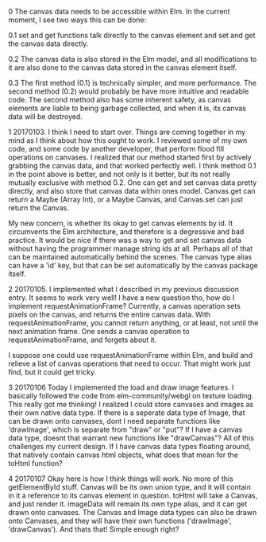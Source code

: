 0 The canvas data needs to be accessible within Elm. In the current moment, I see two ways this can be done: 

  0.1 set and get functions talk directly to the canvas element and set and get the canvas data directly.

  0.2 The canvas data is also stored in the Elm model, and all modifications to it are also done to the canvas data stored in the canvas element itself.

  0.3 The first method (0.1) is technically simpler, and more performance. The second method (0.2) would probably be have more intuitive and readable code. The second method also has some inherent safety, as canvas elements are liable to being garbage collected, and when it is, its canvas data will be destroyed.

1 20170103. I think I need to start over. Things are coming together in my mind as I think about how this ought to work. I reviewed some of my own code, and some code by another developer, that perform flood fill operations on canvases. I realized that our method started first by actively grabbing the canvas data, and that worked perfectly well. I think method 0.1 in the point above is better, and not only is it better, but its not really mutually exclusive with method 0.2. One can get and set canvas data pretty directly, and also store that canvas data within ones model. Canvas.get can return a Maybe (Array Int), or a Maybe Canvas, and Canvas.set can just return the Canvas.

My new concern, is whether its okay to get canvas elements by id. It circumvents the Elm architecture, and therefore is a degressive and bad practice. It would be nice if there was a way to get and set canvas data without having the programmer manage string ids at all. Perhaps all of that can be maintained automatically behind the scenes. The canvas type alias can have a 'id' key, but that can be set automatically by the canvas package itself.

2 20170105. I implemented what I described in my previous discussion entry. It seems to work very well! I have a new question tho, how do I implement requestAnimationFrame? Currently, a canvas operation sets pixels on the canvas, and returns the entire canvas data. With requestAnimationFrame, you cannot return anything, or at least, not until the next animation frame. One sends a canvas operation to requestAnimationFrame, and forgets about it.

I suppose one could use requestAnimationFrame within Elm, and build and relieve a list of canvas operations that need to occur. That might work just find, but it could get tricky.

3 20170106 Today I implemented the load and draw image features. I basically followed the code from elm-community/webgl on texture loading. This really got me thinking! I realized I could store canvases and images as their own native data type. If there is a seperate data type of Image, that can be drawn onto canvases, dont I need separate functions like 'drawImage', which is separate from "draw" or "put"? If I have a canvas data type, doesnt that warrant new functions like "drawCanvas"? All of this challenges my current design. If I have canvas data types floating around, that natively contain canvas html objects, what does that mean for the toHtml function?

4 20170107 Okay here is how I think things will work. No more of this getElementById stuff. Canvas will be its own union type, and it will contain in it a reference to its canvas element in question. toHtml will take a Canvas, and just render it. imageData will remain its own type alias, and it can get drawn onto canvases. The Canvas and Image data types can also be drawn onto Canvases, and they will have their own functions ('drawImage', 'drawCanvas'). And thats that! Simple enough right?